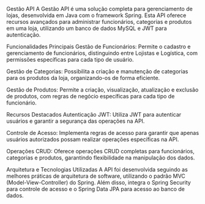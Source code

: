 Gestão API
A Gestão API é uma solução completa para gerenciamento de lojas, desenvolvida em Java com o framework Spring. Esta API oferece recursos avançados para administrar funcionários, categorias e produtos em uma loja, utilizando um banco de dados MySQL e JWT para autenticação.

Funcionalidades Principais
Gestão de Funcionários: Permite o cadastro e gerenciamento de funcionários, distinguindo entre Lojistas e Logística, com permissões específicas para cada tipo de usuário.

Gestão de Categorias: Possibilita a criação e manutenção de categorias para os produtos da loja, organizando-os de forma eficiente.

Gestão de Produtos: Permite a criação, visualização, atualização e exclusão de produtos, com regras de negócio específicas para cada tipo de funcionário.

Recursos Destacados
Autenticação JWT: Utiliza JWT para autenticar usuários e garantir a segurança das operações na API.

Controle de Acesso: Implementa regras de acesso para garantir que apenas usuários autorizados possam realizar operações específicas na API.

Operações CRUD: Oferece operações CRUD completas para funcionários, categorias e produtos, garantindo flexibilidade na manipulação dos dados.

Arquitetura e Tecnologias Utilizadas
A API foi desenvolvida seguindo as melhores práticas de arquitetura de software, utilizando o padrão MVC (Model-View-Controller) do Spring. Além disso, integra o Spring Security para controle de acesso e o Spring Data JPA para acesso ao banco de dados.
